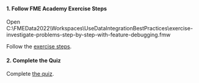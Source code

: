 <head><base target="_blank"> </head>

#### 1. Follow FME Academy Exercise Steps

Open C:\FMEData2022\Workspaces\UseDataIntegrationBestPractices\exercise-investigate-problems-step-by-step-with-feature-debugging.fmw

Follow the [exercise steps](https://safe.my.trailhead.com/en/content/safe/modules/debug-workspaces/exercise-investigate-problems-step-by-step-with-feature-debugging?trail_id=fme-desktop-basic).

#### 2. Complete the Quiz

Complete [the quiz](https://safe.my.trailhead.com/en/content/safe/modules/debug-workspaces/exercise-investigate-problems-step-by-step-with-feature-debugging?trail_id=fme-desktop-basic#challenge).
